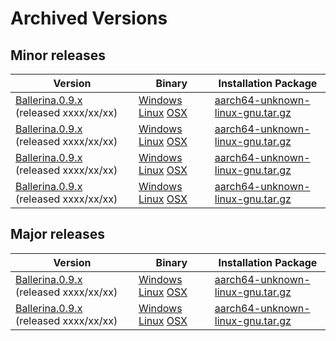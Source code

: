 <link rel="stylesheet" href="/css/archived-page.css"></link>

# Archived Versions
## Minor releases

| Version                                      | Binary                                | Installation Package                    |
| -------------------------------------------- | ------------------------------------- | --------------------------------------- |
| [Ballerina.0.9.x](#) (released xxxx/xx/xx)   | [Windows](#) [Linux](#) [OSX](#)      |  [aarch64-unknown-linux-gnu.tar.gz](#)  |
| [Ballerina.0.9.x](#) (released xxxx/xx/xx)   | [Windows](#) [Linux](#) [OSX](#)      |  [aarch64-unknown-linux-gnu.tar.gz](#)  |
| [Ballerina.0.9.x](#) (released xxxx/xx/xx)   | [Windows](#) [Linux](#) [OSX](#)      |  [aarch64-unknown-linux-gnu.tar.gz](#)  |
| [Ballerina.0.9.x](#) (released xxxx/xx/xx)   | [Windows](#) [Linux](#) [OSX](#)      |  [aarch64-unknown-linux-gnu.tar.gz](#)  |

## Major releases

| Version                                      | Binary                                | Installation Package                    |
| -------------------------------------------- | ------------------------------------- | --------------------------------------- |
| [Ballerina.0.9.x](#) (released xxxx/xx/xx)   | [Windows](#) [Linux](#) [OSX](#)      |  [aarch64-unknown-linux-gnu.tar.gz](#)  |
| [Ballerina.0.9.x](#) (released xxxx/xx/xx)   | [Windows](#) [Linux](#) [OSX](#)      |  [aarch64-unknown-linux-gnu.tar.gz](#)  |

